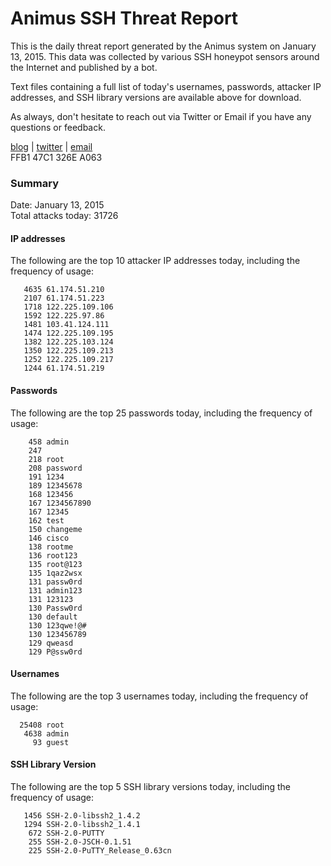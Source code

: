 # Animus SSH Threat Report

This is the daily threat report generated by the Animus system on January 13, 2015. This data was collected by various SSH honeypot sensors around the Internet and published by a bot.  

Text files containing a full list of today's usernames, passwords, attacker IP addresses, and SSH library versions are available above for download.  

As always, don't hesitate to reach out via Twitter or Email if you have any questions or feedback.  

[blog](http://morris.guru) | [twitter](https://twitter.com/andrew___morris) | [email](mailto:andrew@morris.guru)  
FFB1 47C1 326E A063  

### Summary

Date: January 13, 2015  
Total attacks today: 31726  

#### IP addresses
The following are the top 10 attacker IP addresses today, including the frequency of usage:
```
   4635 61.174.51.210
   2107 61.174.51.223
   1718 122.225.109.106
   1592 122.225.97.86
   1481 103.41.124.111
   1474 122.225.109.195
   1382 122.225.103.124
   1350 122.225.109.213
   1252 122.225.109.217
   1244 61.174.51.219
```

#### Passwords
The following are the top 25 passwords today, including the frequency of usage:
```
    458 admin
    247 
    218 root
    208 password
    191 1234
    189 12345678
    168 123456
    167 1234567890
    167 12345
    162 test
    150 changeme
    146 cisco
    138 rootme
    136 root123
    135 root@123
    135 1qaz2wsx
    131 passw0rd
    131 admin123
    131 123123
    130 Passw0rd
    130 default
    130 123qwe!@#
    130 123456789
    129 qweasd
    129 P@ssw0rd
```

#### Usernames
The following are the top 3 usernames today, including the frequency of usage:
```
  25408 root
   4638 admin
     93 guest
```

#### SSH Library Version
The following are the top 5 SSH library versions today, including the frequency of usage:
```
   1456 SSH-2.0-libssh2_1.4.2
   1294 SSH-2.0-libssh2_1.4.1
    672 SSH-2.0-PUTTY
    255 SSH-2.0-JSCH-0.1.51
    225 SSH-2.0-PuTTY_Release_0.63cn
```
